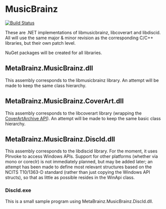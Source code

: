 # MusicBrainz
[![Build Status](https://travis-ci.org/Zastai/MusicBrainz.svg?branch=master)](https://travis-ci.org/Zastai/MusicBrainz)

These are .NET implementations of libmusicbrainz, libcoverart and libdiscid.
All will use the same major & minor revision as the corresponding C/C++ libraries, but their own patch level.

NuGet packages will be created for all libraries.

## MetaBrainz.MusicBrainz.dll

This assembly corresponds to the libmusicbrainz library.
An attempt will be made to keep the same class hierarchy.

## MetaBrainz.MusicBrainz.CoverArt.dll

This assembly corresponds to the libcoverart library (wrapping the [CoverArtArchive API](musicbrainz.org/doc/Cover_Art_Archive/API)).
An attempt will be made to keep the same basic class hierarchy.

## MetaBrainz.MusicBrainz.DiscId.dll

This assembly corresponds to the libdiscid library. For the moment, it uses PInvoke to access Windows APIs.
Support for other platforms (whether via mono or coreclr) is not immediately planned, but may be added later;
an attempt has been made to define most relevant structures based on the NCITS T10/1363-D standard (rather than
just copying the Windows API structs), so that as little as possible resides in the WinApi class.

### DiscId.exe

This is a small sample program using MetaBrainz.MusicBrainz.DiscId.dll.
